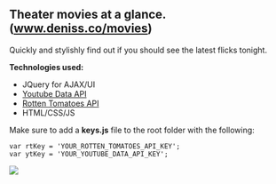 Theater movies at a glance. (www.deniss.co/movies)
---
Quickly and stylishly find out if you should see the latest flicks tonight.

**Technologies used:**

 - JQuery for AJAX/UI
 - [Youtube Data API](https://developers.google.com/youtube/v3/getting-started)
 - [Rotten Tomatoes API](http://developer.rottentomatoes.com/)
 - HTML/CSS/JS

Make sure to add a **keys.js** file to the root folder with the following:
```
var rtKey = 'YOUR_ROTTEN_TOMATOES_API_KEY';
var ytKey = 'YOUR_YOUTUBE_DATA_API_KEY';
```
![](http://s11.postimg.org/5a659qsub/theatrical_viewer.png)
